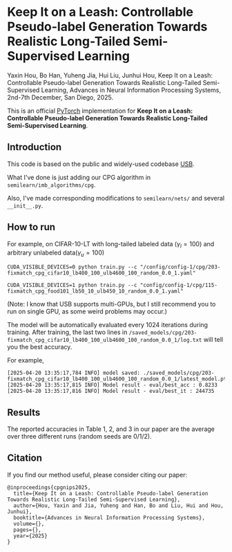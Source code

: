 # Keep It on a Leash: Controllable Pseudo-label Generation Towards Realistic Long-Tailed Semi-Supervised Learning
Yaxin Hou, Bo Han, Yuheng Jia, Hui Liu, Junhui Hou, Keep It on a Leash: Controllable Pseudo-label Generation Towards Realistic Long-Tailed Semi-Supervised Learning, Advances in Neural Information Processing Systems, 2nd-7th December, San Diego, 2025.

This is an official [PyTorch](http://pytorch.org) implementation for **Keep It on a Leash: Controllable Pseudo-label Generation Towards Realistic Long-Tailed Semi-Supervised Learning**.

## Introduction
This code is based on the public and widely-used codebase [USB](https://github.com/microsoft/Semi-supervised-learning).

What I've done is just adding our CPG algorithm in `semilearn/imb_algorithms/cpg`.

Also, I've made corresponding modifications to `semilearn/nets/` and several `__init__.py`.

## How to run
For example, on CIFAR-10-LT with long-tailed labeled data ($\gamma_l=100$) and arbitrary unlabeled data($\gamma_u=100$)

```
CUDA_VISIBLE_DEVICES=0 python train.py --c "/config/config-1/cpg/203-fixmatch_cpg_cifar10_lb400_100_ulb4600_100_random_0.0_1.yaml"
```

```
CUDA_VISIBLE_DEVICES=1 python train.py --c "config/config-1/cpg/115-fixmatch_cpg_food101_lb50_10_ulb450_10_random_0.0_1.yaml"
```

(Note: I know that USB supports multi-GPUs, but I still recommend you to run on single GPU, as some weird problems may occur.)

The model will be automatically evaluated every 1024 iterations during training. After training, the last two lines in `/saved_models/cpg/203-fixmatch_cpg_cifar10_lb400_100_ulb4600_100_random_0.0_1/log.txt` will tell you the best accuracy. 

For example,
```
[2025-04-20 13:35:17,784 INFO] model saved: ./saved_models/cpg/203-fixmatch_cpg_cifar10_lb400_100_ulb4600_100_random_0.0_1/latest_model.pth
[2025-04-20 13:35:17,815 INFO] Model result - eval/best_acc : 0.8233
[2025-04-20 13:35:17,816 INFO] Model result - eval/best_it : 244735
```

## Results

The reported accuracies in Table 1, 2, and 3 in our paper are the average over three different runs (random seeds are 0/1/2). 

## Citation

If you find our method useful, please consider citing our paper:

  ```
  @inproceedings{cpgnips2025,
    title={Keep It on a Leash: Controllable Pseudo-label Generation Towards Realistic Long-Tailed Semi-Supervised Learning},
    author={Hou, Yaxin and Jia, Yuheng and Han, Bo and Liu, Hui and Hou, Junhui},
    booktitle={Advances in Neural Information Processing Systems},
    volume={},
    pages={},
    year={2025}
  }
  ```
